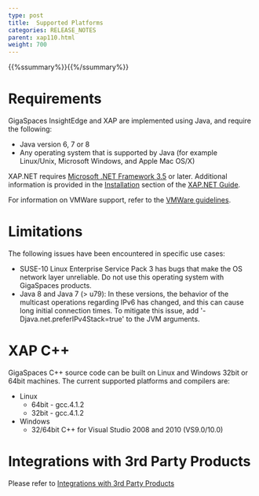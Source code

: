 ```yaml
---
type: post
title:  Supported Platforms
categories: RELEASE_NOTES
parent: xap110.html
weight: 700
---
```


{{%ssummary%}}{{%/ssummary%}}
# Requirements

GigaSpaces InsightEdge and XAP are implemented using Java, and require the following:

- Java version 6, 7 or 8
- Any operating system that is supported by Java (for example Linux/Unix, Microsoft Windows, and Apple Mac OS/X)

XAP.NET requires [Microsoft .NET Framework 3.5](http://msdn.microsoft.com/en-us/vstudio/aa496123) or later. Additional information is provided in the [Installation](/xap/11.0/dev-dotnet/installation.html) section of the [XAP.NET Guide](/xap/11.0/dev-dotnet). 

For information on VMWare support, refer to the [VMWare guidelines](./110vmware-guidelines.html).

# Limitations

The following issues have been encountered in specific use cases:

- SUSE-10 Linux Enterprise Service Pack 3 has bugs that make the OS network layer unreliable. Do not use this operating system with GigaSpaces products.
- Java 8 and Java 7 (> u79): In these versions, the behavior of the multicast operations regarding IPv6 has changed, and this can cause long initial connection times. To mitigate this issue, add '-Djava.net.preferIPv4Stack=true' to the JVM arguments.

# XAP C++

GigaSpaces C++ source code can be built on Linux and Windows 32bit or 64bit machines.
The current supported platforms and compilers are:

- Linux
   * 64bit - gcc.4.1.2
   * 32bit - gcc.4.1.2
- Windows
   * 32/64bit C++ for Visual Studio 2008 and 2010 (VS9.0/10.0)

# Integrations with 3rd Party Products

Please refer to [Integrations with 3rd Party Products](/release_notes/101third-party.html)

